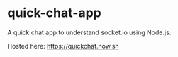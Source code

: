 # quick-chat-app
A quick chat app to understand socket.io using Node.js.

Hosted here: https://quickchat.now.sh
